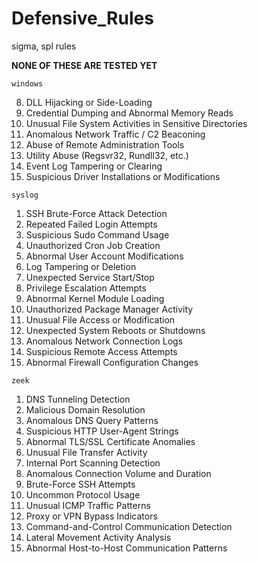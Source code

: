 # Defensive_Rules
sigma, spl rules

**NONE OF THESE ARE TESTED YET**


`windows`


8. DLL Hijacking or Side-Loading  
9. Credential Dumping and Abnormal Memory Reads  
10. Unusual File System Activities in Sensitive Directories  
11. Anomalous Network Traffic / C2 Beaconing  
12. Abuse of Remote Administration Tools  
13. Utility Abuse (Regsvr32, Rundll32, etc.)  
14. Event Log Tampering or Clearing  
15. Suspicious Driver Installations or Modifications

    
`syslog`

1. SSH Brute-Force Attack Detection  
2. Repeated Failed Login Attempts  
3. Suspicious Sudo Command Usage  
4. Unauthorized Cron Job Creation  
5. Abnormal User Account Modifications  
6. Log Tampering or Deletion  
7. Unexpected Service Start/Stop  
8. Privilege Escalation Attempts  
9. Abnormal Kernel Module Loading  
10. Unauthorized Package Manager Activity  
11. Unusual File Access or Modification  
12. Unexpected System Reboots or Shutdowns  
13. Anomalous Network Connection Logs  
14. Suspicious Remote Access Attempts  
15. Abnormal Firewall Configuration Changes

    
`zeek`

1. DNS Tunneling Detection  
2. Malicious Domain Resolution  
3. Anomalous DNS Query Patterns  
4. Suspicious HTTP User-Agent Strings  
5. Abnormal TLS/SSL Certificate Anomalies  
6. Unusual File Transfer Activity  
7. Internal Port Scanning Detection  
8. Anomalous Connection Volume and Duration  
9. Brute-Force SSH Attempts  
10. Uncommon Protocol Usage  
11. Unusual ICMP Traffic Patterns  
12. Proxy or VPN Bypass Indicators  
13. Command-and-Control Communication Detection  
14. Lateral Movement Activity Analysis  
15. Abnormal Host-to-Host Communication Patterns
